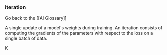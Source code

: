 ### iteration

Go back to the [[AI Glossary]]


A single update of a model's weights during training. An iteration consists of computing the gradients of the parameters with respect to the loss on a single batch of data.

K

